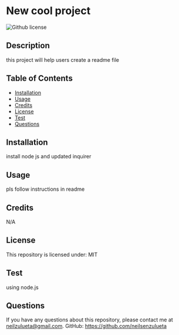# New cool project
  ![Github license](https://img.shields.io/badge/license-MIT-blue.svg)

  ## Description
  this project will help users create a readme file

  ## Table of Contents
  * [Installation](#installation)
  * [Usage](#usage)
  * [Credits](#credits)
  * [License](#license)
  * [Test](#test)
  * [Questions](#questions)
  
  ## Installation
  install node js and updated inquirer

  ## Usage
  pls follow instructions in readme

  ## Credits
  N/A

  ## License
  This repository is licensed under: MIT

  ## Test
  using node.js

  ## Questions
  If you have any questions about this repository, please contact me at neilzulueta@gmail.com. GitHub: https://github.com/neilsenzulueta

